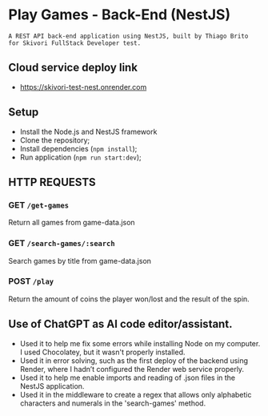 # Play Games - Back-End (NestJS)

	A REST API back-end application using NestJS, built by Thiago Brito for Skivori FullStack Developer test.
## Cloud service deploy link
 - https://skivori-test-nest.onrender.com
   
## Setup

- Install the Node.js and NestJS framework
- Clone the repository;
- Install dependencies (`npm install`);
- Run application (`npm run start:dev`);

## HTTP REQUESTS

### GET `/get-games`

Return all games from game-data.json

### GET `/search-games/:search`

Search games by title from game-data.json

### POST `/play`

Return the amount of coins the player won/lost and the result of the spin.

## Use of ChatGPT as AI code editor/assistant.
 - Used it to help me fix some errors while installing Node on my computer. I used Chocolatey, but it wasn't properly installed.
 - Used it in error solving, such as the first deploy of the backend using Render, where I hadn’t configured the Render web service properly.
 - Used it to help me enable imports and reading of .json files in the NestJS application.
 - Used it in the middleware to create a regex that allows only alphabetic characters and numerals in the 'search-games' method.
